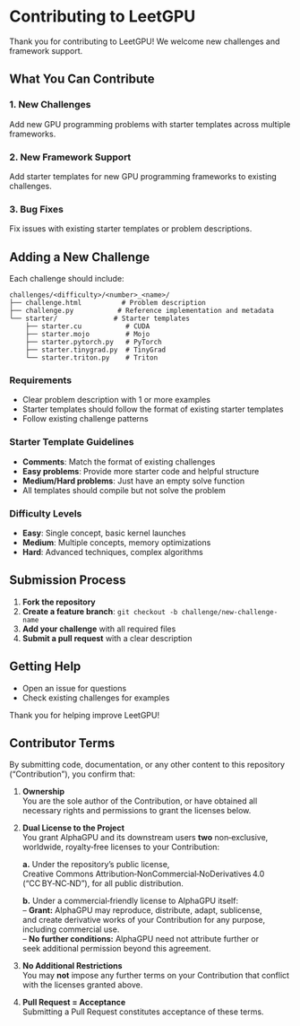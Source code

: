 # Contributing to LeetGPU

Thank you for contributing to LeetGPU! We welcome new challenges and framework support.

## What You Can Contribute

### 1. New Challenges
Add new GPU programming problems with starter templates across multiple frameworks.

### 2. New Framework Support
Add starter templates for new GPU programming frameworks to existing challenges.

### 3. Bug Fixes
Fix issues with existing starter templates or problem descriptions.

## Adding a New Challenge

Each challenge should include:

```
challenges/<difficulty>/<number>_<name>/
├── challenge.html          # Problem description
├── challenge.py           # Reference implementation and metadata
└── starter/              # Starter templates
    ├── starter.cu           # CUDA 
    ├── starter.mojo         # Mojo 
    ├── starter.pytorch.py   # PyTorch 
    ├── starter.tinygrad.py  # TinyGrad 
    └── starter.triton.py    # Triton 
```

### Requirements
- Clear problem description with 1 or more examples
- Starter templates should follow the format of existing starter templates
- Follow existing challenge patterns

### Starter Template Guidelines
- **Comments**: Match the format of existing challenges
- **Easy problems**: Provide more starter code and helpful structure
- **Medium/Hard problems**: Just have an empty solve function
- All templates should compile but not solve the problem

### Difficulty Levels
- **Easy**: Single concept, basic kernel launches
- **Medium**: Multiple concepts, memory optimizations
- **Hard**: Advanced techniques, complex algorithms

## Submission Process

1. **Fork the repository**
2. **Create a feature branch**: `git checkout -b challenge/new-challenge-name`
3. **Add your challenge** with all required files
5. **Submit a pull request** with a clear description

## Getting Help

- Open an issue for questions
- Check existing challenges for examples

Thank you for helping improve LeetGPU! 

## Contributor Terms

By submitting code, documentation, or any other content to this repository
(“Contribution”), you confirm that:

1. **Ownership**  
   You are the sole author of the Contribution, or have obtained all
   necessary rights and permissions to grant the licenses below.

2. **Dual License to the Project**  
   You grant AlphaGPU and its downstream users **two** non‑exclusive,
   worldwide, royalty‑free licenses to your Contribution:

   **a.** Under the repository’s public license,  
   Creative Commons Attribution‑NonCommercial‑NoDerivatives 4.0  
   (“CC BY‑NC‑ND”), for all public distribution.

   **b.** Under a commercial‑friendly license to AlphaGPU itself:  
   – **Grant:** AlphaGPU may reproduce, distribute, adapt, sublicense,  
     and create derivative works of your Contribution for any purpose,  
     including commercial use.  
   – **No further conditions:** AlphaGPU need not attribute further or  
     seek additional permission beyond this agreement.

3. **No Additional Restrictions**  
   You may **not** impose any further terms on your Contribution that
   conflict with the licenses granted above.

4. **Pull Request = Acceptance**  
   Submitting a Pull Request constitutes acceptance of these terms.

